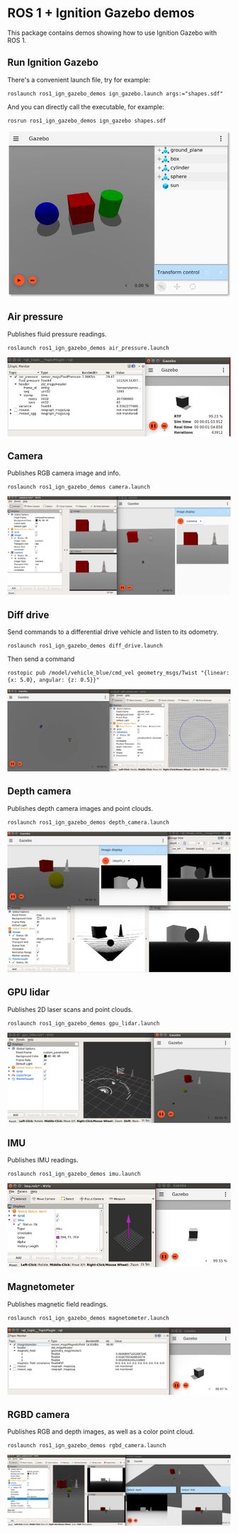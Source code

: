 # ROS 1 + Ignition Gazebo demos

This package contains demos showing how to use Ignition Gazebo with ROS 1.

## Run Ignition Gazebo

There's a convenient launch file, try for example:

    roslaunch ros1_ign_gazebo_demos ign_gazebo.launch args:="shapes.sdf"

And you can directly call the executable, for example:

    rosrun ros1_ign_gazebo_demos ign_gazebo shapes.sdf

![](images/shapes_demo.png)

## Air pressure

Publishes fluid pressure readings.

    roslaunch ros1_ign_gazebo_demos air_pressure.launch

![](images/air_pressure_demo.png)

## Camera

Publishes RGB camera image and info.

    roslaunch ros1_ign_gazebo_demos camera.launch

![](images/camera_demo.png)

## Diff drive

Send commands to a differential drive vehicle and listen to its odometry.

    roslaunch ros1_ign_gazebo_demos diff_drive.launch

Then send a command

    rostopic pub /model/vehicle_blue/cmd_vel geometry_msgs/Twist "{linear: {x: 5.0}, angular: {z: 0.5}}"

![](images/diff_drive_demo.png)

## Depth camera

Publishes depth camera images and point clouds.

    roslaunch ros1_ign_gazebo_demos depth_camera.launch

![](images/depth_camera_demo.png)

## GPU lidar

Publishes 2D laser scans and point clouds.

    roslaunch ros1_ign_gazebo_demos gpu_lidar.launch

![](images/gpu_lidar_demo.png)

## IMU

Publishes IMU readings.

    roslaunch ros1_ign_gazebo_demos imu.launch

![](images/imu_demo.png)

## Magnetometer

Publishes magnetic field readings.

    roslaunch ros1_ign_gazebo_demos magnetometer.launch

![](images/magnetometer_demo.png)

## RGBD camera

Publishes RGB and depth images, as well as a color point cloud.

    roslaunch ros1_ign_gazebo_demos rgbd_camera.launch

![](images/rgbd_camera_demo.png)
